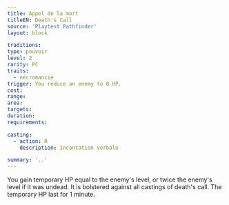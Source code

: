 ```yaml
---
title: Appel de la mort
titleEN: Death's Call
source: 'Playtest Pathfinder'
layout: block

traditions:
type: pouvoir
level: 2
rarity: PC
traits:
  - nécromancie
trigger: You reduce an enemy to 0 HP.
cost: 
range: 
area: 
targets: 
duration: 
requirements: 

casting:
  - action: R
    description: Incantation verbale

summary: '..'
---
```

You gain temporary HP equal to the enemy's level, or twice the enemy's level if it was undead. It is bolstered against all castings of death's call. The temporary HP last for 1 minute.